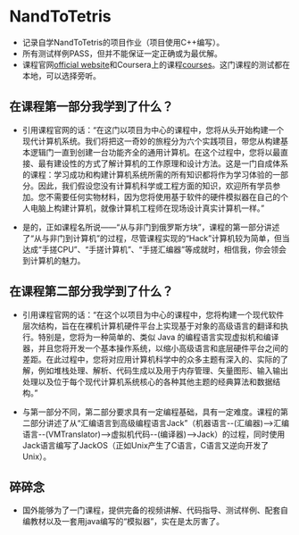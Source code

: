 # NandToTetris

- 记录自学NandToTetris的项目作业（项目使用C++编写）。
- 所有测试样例PASS，但并不能保证一定正确或为最优解。
- 课程官网[official website](https://www.nand2tetris.org/)和Coursera上的课程[courses](https://www.coursera.org/learn/build-a-computer)。这门课程的测试都在本地，可以选择旁听。

## 在课程第一部分我学到了什么？

- 引用课程官网的话：“在这门以项目为中心的课程中，您将从头开始构建一个现代计算机系统。我们将把这一奇妙的旅程分为六个实践项目，带您从构建基本逻辑门一直到创建一台功能齐全的通用计算机。在这个过程中，您将以最直接、最有建设性的方式了解计算机的工作原理和设计方法。这是一门自成体系的课程：学习成功和构建计算机系统所需的所有知识都将作为学习体验的一部分。因此，我们假设您没有计算机科学或工程方面的知识，欢迎所有学员参加。您不需要任何实物材料，因为您将使用基于软件的硬件模拟器在自己的个人电脑上构建计算机，就像计算机工程师在现场设计真实计算机一样。”

- 是的，正如课程名所说——“从与非门到俄罗斯方块”，课程的第一部分讲述了“从与非门到计算机”的过程，尽管课程实现的“Hack”计算机较为简单，但当达成“手搓CPU”、“手搓计算机”、“手搓汇编器”等成就时，相信我，你会领会到计算机的魅力。

## 在课程第二部分我学到了什么？

- 引用课程官网的话：“在这个以项目为中心的课程中，您将构建一个现代软件层次结构，旨在在裸机计算机硬件平台上实现基于对象的高级语言的翻译和执行。特别是，您将为一种简单的、类似 Java 的编程语言实现虚拟机和编译器，并且您将开发一个基本操作系统，以缩小高级语言和底层硬件平台之间的差距。在此过程中，您将对应用计算机科学中的众多主题有深入的、实际的了解，例如堆栈处理、解析、代码生成以及用于内存管理、矢量图形、输入输出处理以及位于每个现代计算机系统核心的各种其他主题的经典算法和数据结构。”

- 与第一部分不同，第二部分要求具有一定编程基础，具有一定难度。课程的第二部分讲述了从“汇编语言到高级编程语言Jack”（机器语言--(汇编器)-->汇编语言--(VMTranslator)-->虚拟机代码--(编译器)-->Jack）的过程，同时使用Jack语言编写了JackOS（正如Unix产生了C语言，C语言又逆向开发了Unix）。

## 碎碎念

- 国外能够为了一门课程，提供完备的视频讲解、代码指导、测试样例、配套自编教材以及一套用java编写的“模拟器”，实在是太厉害了。
